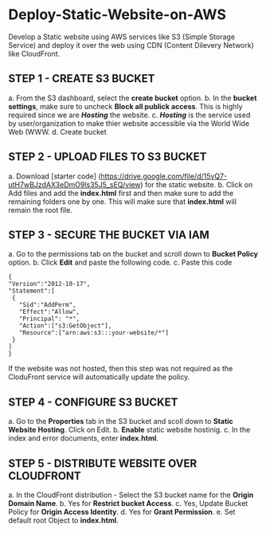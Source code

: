# Deploy-Static-Website-on-AWS
Develop a Static website using AWS services like S3 (Simple Storage Service) and deploy it over the web using CDN (Content Dilevery Network) like CloudFront. 


## STEP 1 - CREATE S3 BUCKET ##

a. From the S3 dashboard, select the **create bucket** option. 
b. In the **bucket settings**, make sure to uncheck **Block all publick access**. This is highly required since we are ***Hosting*** the website. 
c. ***Hosting*** is the service used by user/organization to make thier website accessible via the World Wide Web (WWW.
d. Create bucket


## STEP 2 - UPLOAD FILES TO S3 BUCKET ##

a. Download [starter code] (https://drive.google.com/file/d/15vQ7-utH7wBJzdAX3eDmO9ls35J5_sEQ/view) for the static website. 
b. Click on Add files and add the **index.html** first and then make sure to add the remaining folders one by one. This will make sure that **index.html** will remain the root file. 


## STEP 3 - SECURE THE BUCKET VIA IAM ##

a. Go to the permissions tab on the bucket and scroll down to **Bucket Policy** option. 
b. Click **Edit** and paste the following code. 
c. Paste this code
```
{
"Version":"2012-10-17",
"Statement":[
 {
   "Sid":"AddPerm",
   "Effect":"Allow",
   "Principal": "*",
   "Action":["s3:GetObject"],
   "Resource":["arn:aws:s3:::your-website/*"]
 }
]
}
```
If the website was not hosted, then this step was not required as the CloduFront service will automatically update the policy.


## STEP 4 - CONFIGURE S3 BUCKET ##


a. Go to the **Properties** tab in the S3 bucket and scoll down to **Static Website Hosting**. Click on Edit. 
b. **Enable** static website hostinig. 
c. In the index and error documents, enter **index.html**. 


## STEP 5 - DISTRIBUTE WEBSITE OVER CLOUDFRONT ##


a. In the CloudFront distribution - Select the S3 bucket name for the **Origin Domain Name**. 
b. Yes for **Restrict bucket Access**.
c. Yes, Update Bucket Policy for **Origin Access Identity**.
d. Yes for **Grant Permission**. 
e. Set default root Object to **index.html**.
